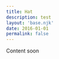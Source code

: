 ```yaml
---
title: Hat
description: test
layout: 'base.njk'
date: 2016-01-01
permalink: false
---
```


Content soon